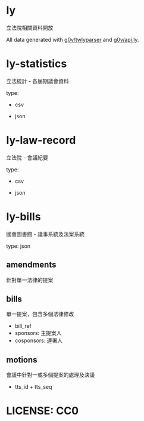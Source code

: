 ly
====
立法院相關資料開放

All data generated with [g0v/twlyparser](https://github.com/g0v/twlyparser) and [g0v/api.ly](https://github.com/g0v/api.ly).

ly-statistics
====
立法統計 - 各屆期議會資料

type:

  * csv

  * json

ly-law-record
====
立法院 - 會議紀要

type:

  * csv

  * json


ly-bills
========
國會圖書館 - 議事系統及法案系統

type: json

## amendments
針對單一法律的提案

## bills
單一提案，包含多個法律修改
* bill_ref
* sponsors: 主提案人
* cosponsors: 連署人

## motions
會議中針對一或多個提案的處理及決議
* tts_id + tts_seq

# LICENSE: CC0
